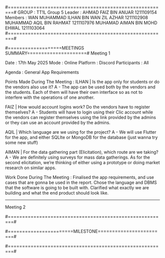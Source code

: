 #========================================================#
GROUP   : TT1L Group 5
Leader  : AHMAD FAIZ BIN ANUAR 1211109154 
Members : WAN MUHAMMAD ILHAN BIN WAN ZIL AZHAR 1211102908
          MUHAMMAD AQIL BIN RAHMAT 1211107976
          MUHAMAD AIMAN BIN MOHD EHWAL 1211103064
#========================================================#

#===================MEETINGS SUMMARY=====================#
Meeting 1

Date : 17th May 2025
Mode : Online
Platform : Discord
Participants : All 

Agenda : General App Requirements

Points Made During The Meeting : 
ILHAN | Is the app only for students or do the vendors also use it?
A  - The app can be used both by the vendors and the students. Each of them will have their own interface so as not to interfere with the operations of one another.

FAIZ | How would account logins work? Do the vendors have to register themselves?
A -  Students will have to login using their Clic account while the vendors can register themselves using the link provided by the admins or they can use an account provided by the admins.

AQIL | Which language are we using for the project? 
A - We will use Flutter for the app, and either SQLIte or MongoDB for the database (just wanna try some new stuff)

AIMAN | For the data gathering part (Elicitation), which route are we taking?
A - We are definitely using surveys for mass data gatherings. As for the second elicitation, we’re thinking of either using a prototype or doing market research on similar apps.

Work Done During The Meeting : 
Finalised the app requirements, and use cases that are gonna be used in the report. Chose the language and DBMS that the software is going to be built with. Clarified what exactly we are building and what the end product should look like.
**********************************************************
Meeting 2


#========================================================#

#=======================MILESTONE========================#

#========================================================#
